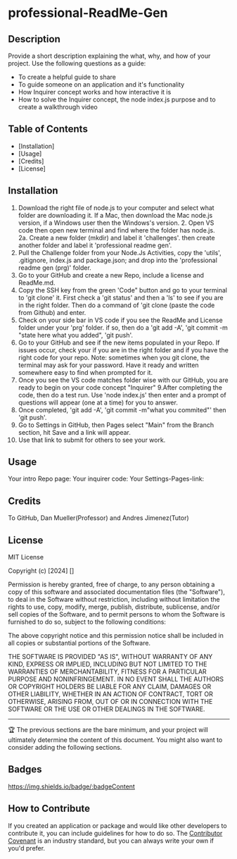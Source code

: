 # professional-ReadMe-Gen

## Description

Provide a short description explaining the what, why, and how of your project. Use the following questions as a guide:

- To create a helpful guide to share
- To guide someone on an application and it's functionality 
- How Inquirer concept works and how interactive it is
- How to solve the Inquirer concept, the node index.js purpose and to create a walkthrough video

## Table of Contents 


- [Installation]
- [Usage]
- [Credits]
- [License]

## Installation

1. Download the right file of node.js to your computer and select what folder are downloading it.  If a Mac, then download the Mac node.js version, if a Windows user then the Windows's version.  2. Open VS code then open new terminal and find where the folder has node.js.  
2a. Create a new folder (mkdir) and label it 'challenges'.  then create another folder and label  it 'professional readme gen'.  
3. Pull the Challenge folder from your Node.Js Activities, copy the 'utils', .gitignore, index.js and package.json; and drop into the 'professional readme gen (prg)' folder.
4. Go to your GitHub and create a new Repo, include a license and ReadMe.md.  
5. Copy the SSH key from the green 'Code" button and go to your terminal to 'git clone' it.  First check a 'git status' and then a 'ls' to see if you are in the right folder.  Then do a command of  'git clone (paste the code from Github) and enter.
6. Check on your side bar in VS code if you see the ReadMe and License folder under your 'prg' folder.  if so, then do a 'git add -A', 'git commit -m "state here what you added", 'git push'.
7. Go to your GitHub and see if the new items populated in your Repo. If issues occur, check your if you are in the right folder and if you have the right code for your repo.  Note: sometimes when you git clone, the terminal may ask for your password.  Have it ready and written somewhere easy to find when prompted for it.  
8. Once you see the VS code matches folder wise with our GitHub, you are ready to begin on your code concept "Inquirer"
9.After completing the code, then do a test run.  Use 'node index.js' then enter and a prompt of questions will appear (one at a time) for you to answer.
10. Once completed, 'git add -A', 'git commit -m"what you commited"' then 'git push'.
11. Go to Settings in GitHub, then Pages select "Main" from the Branch section, hit Save and a link will appear.
12. Use that link to submit for others to see your work.


## Usage

Your intro Repo page:
Your inquirer code:
Your Settings-Pages-link:


## Credits

To GitHub, Dan Mueller(Professor) and  Andres Jimenez(Tutor)

## License

MIT License

Copyright (c) [2024] []

Permission is hereby granted, free of charge, to any person obtaining a copy
of this software and associated documentation files (the "Software"), to deal
in the Software without restriction, including without limitation the rights
to use, copy, modify, merge, publish, distribute, sublicense, and/or sell
copies of the Software, and to permit persons to whom the Software is
furnished to do so, subject to the following conditions:

The above copyright notice and this permission notice shall be included in all
copies or substantial portions of the Software.

THE SOFTWARE IS PROVIDED "AS IS", WITHOUT WARRANTY OF ANY KIND, EXPRESS OR
IMPLIED, INCLUDING BUT NOT LIMITED TO THE WARRANTIES OF MERCHANTABILITY,
FITNESS FOR A PARTICULAR PURPOSE AND NONINFRINGEMENT. IN NO EVENT SHALL THE
AUTHORS OR COPYRIGHT HOLDERS BE LIABLE FOR ANY CLAIM, DAMAGES OR OTHER
LIABILITY, WHETHER IN AN ACTION OF CONTRACT, TORT OR OTHERWISE, ARISING FROM,
OUT OF OR IN CONNECTION WITH THE SOFTWARE OR THE USE OR OTHER DEALINGS IN THE
SOFTWARE.

---

🏆 The previous sections are the bare minimum, and your project will ultimately determine the content of this document. You might also want to consider adding the following sections.

## Badges

https://img.shields.io/badge/:badgeContent


## How to Contribute

If you created an application or package and would like other developers to contribute it, you can include guidelines for how to do so. The [Contributor Covenant](https://www.contributor-covenant.org/) is an industry standard, but you can always write your own if you'd prefer.

